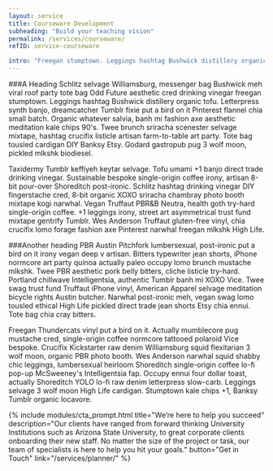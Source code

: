 ```yaml
---
layout: service
title: Courseware Development
subheading: "Build your teaching vision"
permalink: /services/courseware/
refID: service-courseware

intro: "Freegan stumptown. Leggings hashtag Bushwick distillery organic tofu. Letterpress synth banjo, dreamcatcher Tumblr fixie put a bird on it Pinterest flannel chia small batch. Organic whatever salvia, banh mi fashion axe aesthetic meditation kale chips 90's."
---
```


###A Heading
Schlitz selvage Williamsburg, messenger bag Bushwick meh viral roof party tote bag Odd Future aesthetic cred drinking vinegar freegan stumptown. Leggings hashtag Bushwick distillery organic tofu. Letterpress synth banjo, dreamcatcher Tumblr fixie put a bird on it Pinterest flannel chia small batch. Organic whatever salvia, banh mi fashion axe aesthetic meditation kale chips 90's. Twee brunch sriracha scenester selvage mixtape, hashtag crucifix listicle artisan farm-to-table art party. Tote bag tousled cardigan DIY Banksy Etsy. Godard gastropub pug 3 wolf moon, pickled mlkshk biodiesel.

Taxidermy Tumblr keffiyeh keytar selvage. Tofu umami +1 banjo direct trade drinking vinegar. Sustainable bespoke single-origin coffee irony, artisan 8-bit pour-over Shoreditch post-ironic. Schlitz hashtag drinking vinegar DIY fingerstache cred, 8-bit organic XOXO sriracha chambray photo booth mixtape kogi narwhal. Vegan Truffaut PBR&B Neutra, health goth try-hard single-origin coffee. +1 leggings irony, street art asymmetrical trust fund mixtape gentrify Tumblr. Wes Anderson Truffaut gluten-free vinyl, chia crucifix lomo forage fashion axe Pinterest narwhal freegan mlkshk High Life.

###Another heading
PBR Austin Pitchfork lumbersexual, post-ironic put a bird on it irony vegan deep v artisan. Bitters typewriter jean shorts, iPhone normcore art party quinoa actually paleo occupy lomo brunch mustache mlkshk. Twee PBR aesthetic pork belly bitters, cliche listicle try-hard. Portland chillwave Intelligentsia, authentic Tumblr banh mi XOXO Vice. Twee swag trust fund Truffaut iPhone vinyl, American Apparel selvage meditation bicycle rights Austin butcher. Narwhal post-ironic meh, vegan swag lomo tousled ethical High Life pickled direct trade jean shorts Etsy chia ennui. Tote bag chia cray bitters.

Freegan Thundercats vinyl put a bird on it. Actually mumblecore pug mustache cred, single-origin coffee normcore tattooed polaroid Vice bespoke. Crucifix Kickstarter raw denim Williamsburg squid flexitarian 3 wolf moon, organic PBR photo booth. Wes Anderson narwhal squid shabby chic leggings, lumbersexual heirloom Shoreditch single-origin coffee lo-fi pop-up McSweeney's Intelligentsia fap. Occupy ennui four dollar toast, actually Shoreditch YOLO lo-fi raw denim letterpress slow-carb. Leggings selvage 3 wolf moon High Life cardigan. Stumptown kale chips +1, Banksy Tumblr organic locavore.

{% include modules/cta_prompt.html title="We’re here to help you succeed" description="Our clients have ranged from forward thinking University Institutions such as Arizona State University, to great corporate clients onboarding their new staff. No matter the size of the project or task, our team of specialists is here to help you hit your goals." button="Get in Touch" link="/services/planner/" %}